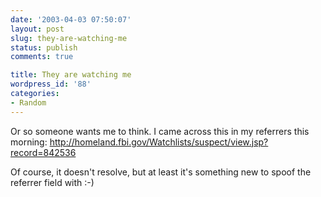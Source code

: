 ```yaml
---
date: '2003-04-03 07:50:07'
layout: post
slug: they-are-watching-me
status: publish
comments: true

title: They are watching me
wordpress_id: '88'
categories:
- Random
---
```


Or so someone wants me to think. I came across this in my referrers this morning: http://homeland.fbi.gov/Watchlists/suspect/view.jsp?record=842536

Of course, it doesn't resolve, but at least it's something new to spoof the referrer field with :-)

